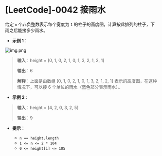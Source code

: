 # [LeetCode]-0042 接雨水

给定 `n` 个非负整数表示每个宽度为 `1` 的柱子的高度图，计算按此排列的柱子，下雨之后能接多少雨水。

* **示例 1**：

![img.png](https://assets.leetcode-cn.com/aliyun-lc-upload/uploads/2018/10/22/rainwatertrap.png)

> **输入**：height = [0, 1, 0, 2, 1, 0, 1, 3, 2, 1, 2, 1]
> 
> **输出**：6
>
> **解释**：上面是由数组 [0, 1, 0, 2, 1, 0, 1, 3, 2, 1, 2, 1] 表示的高度图，在这种情况下，可以接 6 个单位的雨水（蓝色部分表示雨水）。

* **示例 2**：

> **输入**：height = [4, 2, 0, 3, 2, 5]
> 
> **输出**：9


* **提示**：

  * `n == height.length`
  * `1 <= n <= 2 * 104`
  * `0 <= height[i] <= 105`